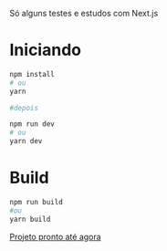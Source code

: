 Só alguns testes e estudos com Next.js

# Iniciando

```bash
npm install
# ou
yarn

#depois

npm run dev
# ou
yarn dev
```

# Build

```bash
npm run build
#ou
yarn build
```

[Projeto pronto até agora](https://nextjs-studies.thcarvalho.vercel.app/home)
